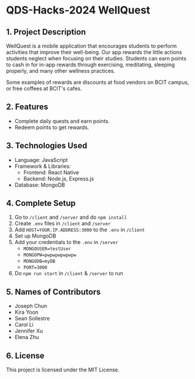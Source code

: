 # QDS-Hacks-2024 WellQuest

## 1. Project Description

WellQuest is a mobile application that encourages students to perform activities that improve their well-being. Our app rewards the little actions students neglect when focusing on their studies. Students can earn points to cash in for in-app rewards through exercising, meditating, sleeping properly, and many other wellness practices.

Some examples of rewards are discounts at food vendors on BCIT campus, or free coffees at BCIT's cafes.

## 2. Features

- Complete daily quests and earn points.
- Redeem points to get rewards.

## 3. Technologies Used

- Language: JavaScript
- Framework & Libraries:
  - Frontend: React Native
  - Backend: Node.js, Express.js
- Database: MongoDB

## 4. Complete Setup

1. Go to `/client` and `/server` and do `npm install`
2. Create `.env` files in `/client` and `/server`
3. Add `HOST=YOUR.IP.ADDRESS:3000` to the `.env` in `/client`
4. Set up MongoDB
5. Add your credentials to the `.env` in `/server`
   - `MONGOUSER=testUser`
   - `MONGOPW=pwpwpwpwpwpw`
   - `MONGODB=myDB`
   - `PORT=3000`
6. Do `npm run start` in `/client` & `/server` to run

## 5. Names of Contributors

- Joseph Chun
- Kira Yoon
- Sean Sollestre
- Carol Li
- Jennifer Xu
- Elena Zhu

## 6. License

This project is licensed under the MIT License.
